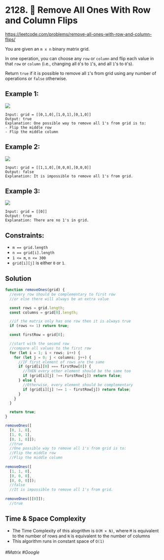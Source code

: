 # 2128. 🔎 Remove All Ones With Row and Column Flips
https://leetcode.com/problems/remove-all-ones-with-row-and-column-flips/

You are given an `m x n` binary matrix grid.

In one operation, you can choose any `row` or `column` and flip each value in that `row` or `column` (i.e., changing all `0`'s to `1`'s, and all `1`'s to `0`'s).

Return `true` if it is possible to remove all `1`'s from grid using any number of operations or `false` otherwise.


## Example 1:
![](https://assets.leetcode.com/uploads/2022/01/03/image-20220103191300-1.png)
````
Input: grid = [[0,1,0],[1,0,1],[0,1,0]]
Output: true
Explanation: One possible way to remove all 1's from grid is to:
- Flip the middle row
- Flip the middle column
````
## Example 2:
![](https://assets.leetcode.com/uploads/2022/01/03/image-20220103181204-7.png)
````
Input: grid = [[1,1,0],[0,0,0],[0,0,0]]
Output: false
Explanation: It is impossible to remove all 1's from grid.
````
## Example 3:
![](https://assets.leetcode.com/uploads/2022/01/03/image-20220103181224-8.png)
````
Input: grid = [[0]]
Output: true
Explanation: There are no 1's in grid.
````

## Constraints:
- `m == grid.length`
- `n == grid[i].length`
- `1 <= m`, `n <= 300`
- `grid[i][j]` is either `0` or `1`.

## Solution 
````js
function removeOnes(grid) {
  //every row should be complementary to first row
  //or else there will always be an extra value

  const rows = grid.length;
  const columns = grid[0].length;

  //if the matrix only has one row then it is always true
  if (rows <= 1) return true;

  const firstRow = grid[0];

  //start with the second row
  //compare all values to the first row
  for (let i = 1; i < rows; i++) {
    for (let j = 0; j < columns; j++) {
      //IF first element of rows are the same
      if (grid[i][0] === firstRow[0]) {
        //THEN every other element should be the same too
        if (grid[i][j] !== firstRow[j]) return false;
      } else {
        //Otherwise, every element should be complementary
        if (grid[i][j] !== 1 - firstRow[j]) return false;
      }
    }
  }

  return true;
}

removeOnes([
  [0, 1, 0],
  [1, 0, 1],
  [0, 1, 0]]);
  //true
  //One possible way to remove all 1's from grid is to:
  //Flip the middle row
  //Flip the middle column
  
removeOnes([
  [1, 1, 0],
  [0, 0, 0],
  [0, 0, 0]]);
  //false
  //It is impossible to remove all 1's from grid.
  
removeOnes([[0]]);
  //true
````

## Time & Space Complexity
- The Time Complexity of this alogrithm is `O(M × N)`, where `M` is equivalent to the number of rows and `N` is equivalent to the number of columns
- This algorithm runs in constant space of `O(1)`

###### #Matrix #Google
